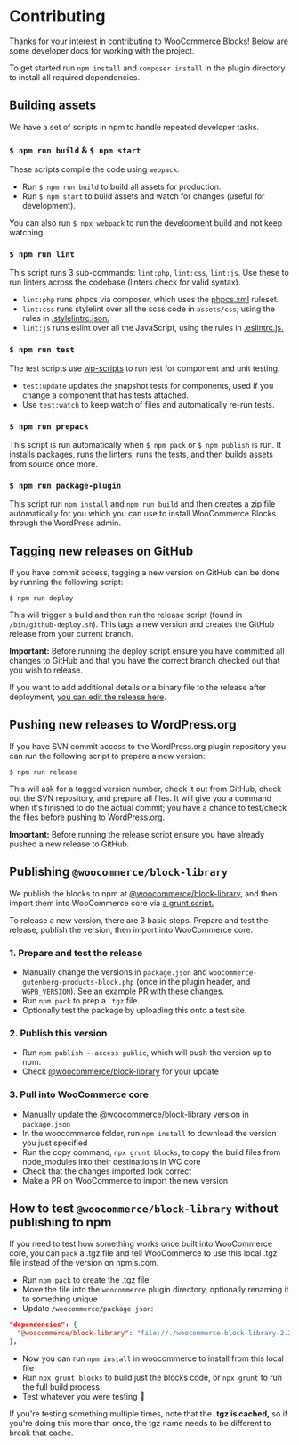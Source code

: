 # Contributing

Thanks for your interest in contributing to WooCommerce Blocks! Below are some developer docs for working with the project.

To get started run `npm install` and `composer install` in the plugin directory to install all required dependencies.

## Building assets

We have a set of scripts in npm to handle repeated developer tasks.

### `$ npm run build` & `$ npm start`

These scripts compile the code using `webpack`.

- Run `$ npm run build` to build all assets for production.
- Run `$ npm start` to build assets and watch for changes (useful for development).

You can also run `$ npx webpack` to run the development build and not keep watching.

### `$ npm run lint`

This script runs 3 sub-commands: `lint:php`, `lint:css`, `lint:js`. Use these to run linters across the codebase (linters check for valid syntax).

- `lint:php` runs phpcs via composer, which uses the [phpcs.xml](https://github.com/woocommerce/woocommerce-gutenberg-products-block/blob/master/phpcs.xml) ruleset.
- `lint:css` runs stylelint over all the scss code in `assets/css`, using the rules in [.stylelintrc.json.](https://github.com/woocommerce/woocommerce-gutenberg-products-block/blob/master/.stylelintrc.json)
- `lint:js` runs eslint over all the JavaScript, using the rules in [.eslintrc.js.](https://github.com/woocommerce/woocommerce-gutenberg-products-block/blob/master/.eslintrc.js)

### `$ npm run test`

The test scripts use [wp-scripts](https://github.com/WordPress/gutenberg/tree/master/packages/scripts) to run jest for component and unit testing.

- `test:update` updates the snapshot tests for components, used if you change a component that has tests attached.
- Use `test:watch` to keep watch of files and automatically re-run tests.

### `$ npm run prepack`

This script is run automatically when `$ npm pack` or `$ npm publish` is run. It installs packages, runs the linters, runs the tests, and then builds assets from source once more.

### `$ npm run package-plugin`

This script run `npm install` and `npm run build` and then creates a zip file automatically for you which you can use to install WooCommerce Blocks through the WordPress admin.

## Tagging new releases on GitHub

If you have commit access, tagging a new version on GitHub can be done by running the following script:

```shell
$ npm run deploy
```

This will trigger a build and then run the release script (found in `/bin/github-deploy.sh`). This tags a new version and creates the GitHub release from your current branch.

__Important:__ Before running the deploy script ensure you have committed all changes to GitHub and that you have the correct branch checked out that you wish to release.

If you want to add additional details or a binary file to the release after deployment, [you can edit the release here](https://github.com/woocommerce/woocommerce-gutenberg-products-block/releases).

## Pushing new releases to WordPress.org

If you have SVN commit access to the WordPress.org plugin repository you can run the following script to prepare a new version:

```shell
$ npm run release
```

This will ask for a tagged version number, check it out from GitHub, check out the SVN repository, and prepare all files. It will give you a command when it's finished to do the actual commit; you have a chance to test/check the files before pushing to WordPress.org.

__Important:__ Before running the release script ensure you have already pushed a new release to GitHub.

## Publishing `@woocommerce/block-library`

We publish the blocks to npm at [@woocommerce/block-library,](https://www.npmjs.com/package/@woocommerce/block-library) and then import them into WooCommerce core via [a grunt script.](https://github.com/woocommerce/woocommerce/blob/741bd5ba6d193e21893ef3af3d4f3f030a79c099/Gruntfile.js#L347)

To release a new version, there are 3 basic steps. Prepare and test the release, publish the version, then import into WooCommerce core.

### 1. Prepare and test the release

- Manually change the versions in `package.json` and `woocommerce-gutenberg-products-block.php` (once in the plugin header, and `WGPB_VERSION`). [See an example PR with these changes.](https://github.com/woocommerce/woocommerce-gutenberg-products-block/pull/478/commits/725c43fe0362044c953728cb3391095a43e66bb5)
- Run `npm pack` to prep a `.tgz` file.
- Optionally test the package by uploading this onto a test site.

### 2. Publish this version

- Run `npm publish --access public`, which will push the version up to npm.
- Check [@woocommerce/block-library](https://www.npmjs.com/package/@woocommerce/block-library) for your update

### 3. Pull into WooCommerce core

- Manually update the @woocommerce/block-library version in `package.json`
- In the woocommerce folder, run `npm install` to download the version you just specified
- Run the copy command, `npx grunt blocks`, to copy the build files from node_modules into their destinations in WC core
- Check that the changes imported look correct
- Make a PR on WooCommerce to import the new version

## How to test `@woocommerce/block-library` without publishing to npm

If you need to test how something works once built into WooCommerce core, you can `pack` a .tgz file and tell WooCommerce to use this local .tgz file instead of the version on npmjs.com.

- Run `npm pack` to create the .tgz file
- Move the file into the `woocommerce` plugin directory, optionally renaming it to something unique
- Update `/woocommerce/package.json`:

```json
"dependencies": {
  "@woocommerce/block-library": "file://./woocommerce-block-library-2.2.0-dev.tgz"
},
```

- Now you can run `npm install` in woocommerce to install from this local file
- Run `npx grunt blocks` to build just the blocks code, or `npx grunt` to run the full build process
- Test whatever you were testing 🎉

If you're testing something multiple times, note that the **.tgz is cached,** so if you're doing this more than once, the tgz name needs to be different to break that cache.
